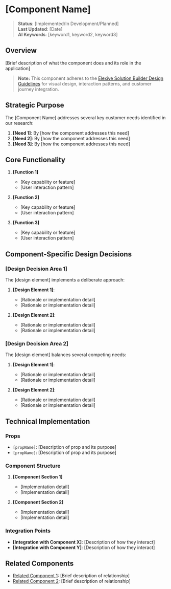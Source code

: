 # [Component Name]

> **Status**: [Implemented/In Development/Planned]  
> **Last Updated**: [Date]  
> **AI Keywords**: [keyword1, keyword2, keyword3]

## Overview

[Brief description of what the component does and its role in the application]

> **Note:** This component adheres to the [Elexive Solution Builder Design Guidelines](./DesignGuidelines.md) for visual design, interaction patterns, and customer journey integration.

## Strategic Purpose

The [Component Name] addresses several key customer needs identified in our research:

1. **[Need 1]**: By [how the component addresses this need]
2. **[Need 2]**: By [how the component addresses this need]
3. **[Need 3]**: By [how the component addresses this need]

## Core Functionality

1. **[Function 1]**
   - [Key capability or feature]
   - [User interaction pattern]

2. **[Function 2]**
   - [Key capability or feature]
   - [User interaction pattern]

3. **[Function 3]**
   - [Key capability or feature]
   - [User interaction pattern]

## Component-Specific Design Decisions

### [Design Decision Area 1]

The [design element] implements a deliberate approach:

1. **[Design Element 1]**:
   - [Rationale or implementation detail]
   - [Rationale or implementation detail]

2. **[Design Element 2]**:
   - [Rationale or implementation detail]
   - [Rationale or implementation detail]

### [Design Decision Area 2]

The [design element] balances several competing needs:

1. **[Design Element 1]**:
   - [Rationale or implementation detail]
   - [Rationale or implementation detail]

2. **[Design Element 2]**:
   - [Rationale or implementation detail]
   - [Rationale or implementation detail]

## Technical Implementation

### Props

- `[propName]`: [Description of prop and its purpose]
- `[propName]`: [Description of prop and its purpose]

### Component Structure

1. **[Component Section 1]**
   - [Implementation detail]
   - [Implementation detail]

2. **[Component Section 2]**
   - [Implementation detail]
   - [Implementation detail]

### Integration Points

- **[Integration with Component X]**: [Description of how they interact]
- **[Integration with Component Y]**: [Description of how they interact]

## Related Components

- [Related Component 1](./RelatedComponent1.md): [Brief description of relationship]
- [Related Component 2](./RelatedComponent2.md): [Brief description of relationship]
